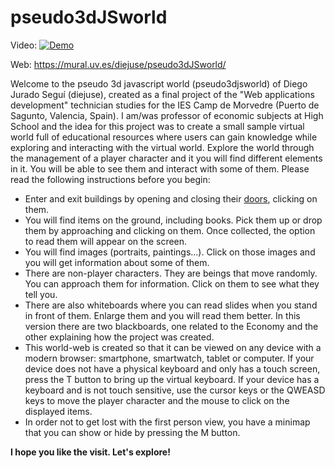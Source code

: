 # pseudo3dJSworld

Video:
[![Demo](https://img.youtube.com/vi/LsXU9L-P95c/0.jpg)](https://www.youtube.com/watch?v=LsXU9L-P95c)

Web: https://mural.uv.es/diejuse/pseudo3dJSworld/

Welcome to the pseudo 3d javascript world (pseudo3djsworld) of Diego Jurado Seguí (diejuse), created as a final project of the "Web applications development" technician studies for the IES Camp de Morvedre (Puerto de Sagunto, Valencia, Spain).
I am/was professor of economic subjects at High School and the idea for this project was to create a small sample virtual world full of educational resources where users can gain knowledge while exploring and interacting with the virtual world.
Explore the world through the management of a player character and it you will find different elements in it. You will be able to see them and interact with some of them. Please read the following instructions before you begin:
- Enter and exit buildings by opening and closing their <u>doors</u>, clicking on them.
- You will find items on the ground, including books. Pick them up or drop them by approaching and clicking on them. Once collected, the option to read them will appear on the screen.
- You will find images (portraits, paintings...). Click on those images and you will get information about some of them.
- There are non-player characters. They are beings that move randomly. You can approach them for information. Click on them to see what they tell you.
- There are also whiteboards where you can read slides when you stand in front of them. Enlarge them and you will read them better. In this version there are two blackboards, one related to the Economy and the other explaining how the project was created.
- This world-web is created so that it can be viewed on any device with a modern browser: smartphone, smartwatch, tablet or computer. If your device does not have a physical keyboard and only has a touch screen, press the T button to bring up the virtual keyboard. If your device has a keyboard and is not touch sensitive, use the cursor keys or the QWEASD keys to move the player character and the mouse to click on the displayed items.
- In order not to get lost with the first person view, you have a minimap that you can show or hide by pressing the M button.

<b>I hope you like the visit. Let's explore!
